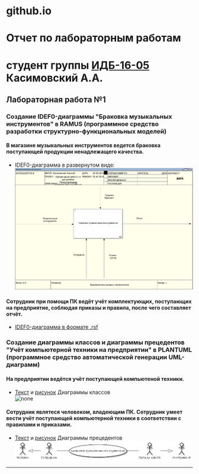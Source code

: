 # github.io

# Отчет по лабораторным работам
# студент группы [ИДБ-16-05](https://github.com/kasimovskiy/github.io/wiki/labs-2019) Касимовский А.А.

## Лабораторная работа №1

### Создание IDEF0-диаграммы "Браковка музыкальных инструментов" в RAMUS (программное средство разработки структурно-функциональных моделей)

#### В магазине музыкальных инструментов ведется браковка поступающей продукции ненадлежащего качества. 

* IDEF0-диаграмма в развернутом виде:
![none](https://github.com/kasimovskiy/github.io/blob/master/LR1.1.png)

#### Сотрудник при помощи ПК ведёт учёт комплектующих, поступающих на предприятие, соблюдая приказы и правила, после чего составляет отчёт.

* [IDEF0-диаграмма в формате .rsf](https://github.com/kasimovskiy/github.io/blob/master/LR1.2.png)

### Создание диаграммы классов и диаграммы прецедентов "Учёт компьютерной техники на предприятии" в PLANTUML (программное средство автоматической генерации UML-диаграмм)

#### На предприятии ведётся учёт поступающей компьютеной техники. 

* [Текст](https://github.com/kasimovskiy/github.io/blob/master/LR1.2.png) и [рисунок](http://www.plantuml.com/plantuml/png/JP11IiD058RNdLCykbBm4BLUm9th8HbiwBGZCoakH0Wf8e8eRhjGn0i4CJYcRRp2_sxaYuFW8kJb-_zyZvb9ABKlLmkhmhnONcYl5vHP7G9TgT5KP_DpxrRB_CHPv-biLfH6ZOwzTvU9JArKfEXyRln_TAsIPOnNz5npnMjyO8-8RamwqAdu2I_OA3nBVCjFN1FU_eOEFNRuvdj-u1ejLzWB-QBVZvlaGIGP6f9QXLRimploetIYP0VO90csadQoP2soEydQes5pdtuSH0q-vTaHOc8DteLl1tOe9vaLkQ6iy9arQcAMkTpM3m00) Диаграммы классов<br>
![none](http://www.plantuml.com/plantuml/png/JP11IiD058RNdLCykbBm4BLUm9th8HbiwBGZCoakH0Wf8e8eRhjGn0i4CJYcRRp2_sxaYuFW8kJb-_zyZvb9ABKlLmkhmhnONcYl5vHP7G9TgT5KP_DpxrRB_CHPv-biLfH6ZOwzTvU9JArKfEXyRln_TAsIPOnNz5npnMjyO8-8RamwqAdu2I_OA3nBVCjFN1FU_eOEFNRuvdj-u1ejLzWB-QBVZvlaGIGP6f9QXLRimploetIYP0VO90csadQoP2soEydQes5pdtuSH0q-vTaHOc8DteLl1tOe9vaLkQ6iy9arQcAMkTpM3m00)

#### Сотрудник являтеся человеком, владеющим ПК. Сотрудник умеет вести учёт поступающей компьютерной техники в соответствии с правилами и приказами.

* [Текст](https://github.com/z-lis/z-lis.github.io/blob/master/comp%20equip(p).txt) и [рисунок](http://www.plantuml.com/plantuml/png/fP71IiD048RFtQSOSj93mGSGQUeva9ld9LdRq3GhamqUh50ZuaK4Rzv4F7WN2xMQ-0epR-JKJI7t7fQT_VwVdt-PKUaqkcgUgtAM5HSQzHnquYp2bHgCTJAReAsAzDJcWiwccJDg42BQIq_6kLZ4Q34rs4VNlRogD8akpTw9kJbtu2nWDfawI3CqYSjieNpV-0Xq2G6zqug-gQKFkJT19qQT-4mDtt3DIxwb7p4qNEyiiNUyKjlfdzJGkXVXzPSjsVqezEoDx_c9Qw0DjHBxom_yo3MjU4cDa2_uVzpvF5e7AeRX40x2GoLdEqPAsXylP8fL961n8etLo1IfREOF) Диаграммы прецедентов<br>
![none](https://github.com/kasimovskiy/github.io/blob/master/LR1.3.png)
***
